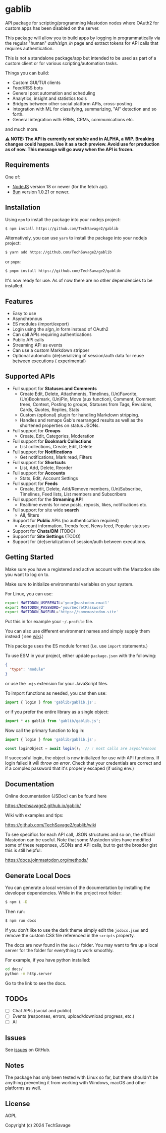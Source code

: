 gablib
======

API package for scripting/programming Mastodon nodes where OAuth2 for custom apps has been disabled
on the server.

This package will allow you to build apps by logging in programmatically via the regular "human"
_auth/sign_in_ page and extract tokens for API calls that requires authentication.

This is not a standalone package/app but intended to be used as part of a custom client or for
various scripting/automation tasks.

Things you can build:

- Custom GUI/TUI clients
- Feed/RSS bots
- General post automation and scheduling
- Analytics, insight and statistics tools
- Bridges between other social platform APIs, cross-posting
- Integration with ML for classifying, summarizing, "AI" detection and so forth.
- General integration with ERMs, CRMs, communications etc.

and much more.

**⚠️ NOTE: The API is currently _not stable_ and in ALPHA, a WIP. Breaking changes could happen. Use
it as a tech preview. Avoid use for production as of now. This message will go away when the API is
frozen.**

Requirements
------------

One of:

- [NodeJS](https://nodejs.org/en/) version 18 or newer (for the fetch api).
- [Bun](https://bun.sh/) version 1.0.21 or newer.

Installation
------------

Using `npm` to install the package into your nodejs project:

```bash
$ npm install https://github.com/TechSavage2/gablib
```

Alternatively, you can use `yarn` to install the package into your nodejs project:

```bash
$ yarn add https://github.com/TechSavage2/gablib
```

or `pnpm`:

```bash
$ pnpm install https://github.com/TechSavage2/gablib
```

It's now ready for use. As of now there are no other dependencies to be installed.

Features
--------

- Easy to use
- Asynchronous
- ES modules (import/export)
- Login using the _sign_in_ form instead of OAuth2
- Can call APIs requiring authentications
- Public API calls
- Streaming API as events
- Can use a custom Markdown stripper
- Optional automatic (de)serializing of session/auth data for reuse between executions (
  experimental)

Supported APIs
--------------

- Full support for **Statuses and Comments**
    - Create Edit, Delete, Attachments, Timelines, (Un)Favorite, (Un)Bookmark, (Un)Pin, Move (aux
      function), Comment, Comment trees, Context, Posting to groups, Statuses from Tags, Revisions,
      Cards, Quotes, Replies, Stats
    - Custom (optional) plugin for handling Markdown stripping.
    - Handles and remaps Gab's rearranged results as well as the shortened properties on status
      JSONs.
- Full support for **Groups**
    - Create, Edit, Categories, Moderation
- Full support for **Bookmark Collections**
    - List collections, Create, Edit, Delete
- Full support for **Notifications**
    - Get notifications, Mark read, Filters
- Full support for **Shortcuts**
    - List, Add, Delete, Reorder
- Full support for **Accounts**
    - Stats, Edit, Account Settings
- Full support for **Feeds**
    - Create, Edit, Delete, Add/Remove members, (Un)Subscribe, Timelines, Feed lists, List members
      and Subscribers
- Full support for the **Streaming API**
    - Realtime events for new posts, reposts, likes, notifications etc.
- Full support for site wide **search**
    - All, filters
- Support for **Public** APIs (no authentication required)
    - Account information, Trends feed, News feed, Popular statuses
- Support for **Chats/DM** (TODO)
- Support for **Site Settings** (TODO)
- Support for (de)serialization of session/auth between executions.

Getting Started
---------------

Make sure you have a registered and active account with the Mastodon site you want to log on to.

Make sure to initialize environmental variables on your system.

For Linux, you can use:

```bash
export MASTODON_USEREMAIL='your@mastodon.email'
export MASTODON_PASSWORD='yourSecretPassword'
export MASTODON_BASEURL='https://somemastodon.site'
```

Put this in for example your `~/.profile` file.

You can also use different environment names and simply supply them instead (
see [wiki](https://github.com/TechSavage2/gablib/wiki/Authenticating).)

This package uses the ES module format (i.e. use `import` statements.)

To use ESM in your project, either update `package.json` with the following:

```json
{
  "type": "module"
}
```

or use the `.mjs` extension for your JavaScript files.

To import functions as needed, you can then use:

```JavaScript
import { login } from 'gablib/gablib.js';
```

or if you prefer the entire library as a single object:

```JavaScript
import * as gablib from 'gablib/gablib.js';
```

Now call the primary function to log in:

```JavaScript
import { login } from 'gablib/gablib.js';

const loginObject = await login();  // ! most calls are asynchronous
```

If successful login, the object is now initialized for use with API functions. If login failed it
will _throw an error_. Check that your credentials are correct and if a complex password that it's
properly escaped (if using env.)

Documentation
-------------

Online documentation (JSDoc) can be found here

https://techsavage2.github.io/gablib/

Wiki with examples and tips:

https://github.com/TechSavage2/gablib/wiki

To see specifics for each API call, JSON structures and so on, the official Mastodon can be useful.
Note that some Mastodon sites have modified some of these responses, JSONs and API calls, but to get
the broader gist this is still helpful:

https://docs.joinmastodon.org/methods/

Generate Local Docs
-------------------

You can generate a local version of the documentation by installing the developer dependencies.
While in the project root folder:

```bash
$ npm i -D
```

Then run:

```bash
$ npm run docs
```

If you don't like to use the dark theme simply edit the `jsdocs.json` and remove the custom CSS file
referenced in the `scripts` property.

The docs are now found in the `docs/` folder. You may want to fire up a local server for the folder
for everything to work smoothly.

For example, if you have python installed:

```bash
cd docs/
python -m http.server
```

Go to the link to see the docs.

TODOs
-----

- [ ] Chat APIs (social and public)
- [ ] Events (responses, errors, upload/download progress, etc.)
- [ ] AI

Issues
------

See [issues](https://github.com/TechSavage2/gablib/issues) on GitHub.

Notes
-----

The package has only been tested with Linux so far, but there shouldn't be anything preventing it
from working with Windows, macOS and other platforms as well.

License
-------

AGPL

Copyright (c) 2024 TechSavage
